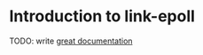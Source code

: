 # Introduction to link-epoll

TODO: write [great documentation](http://jacobian.org/writing/what-to-write/)
